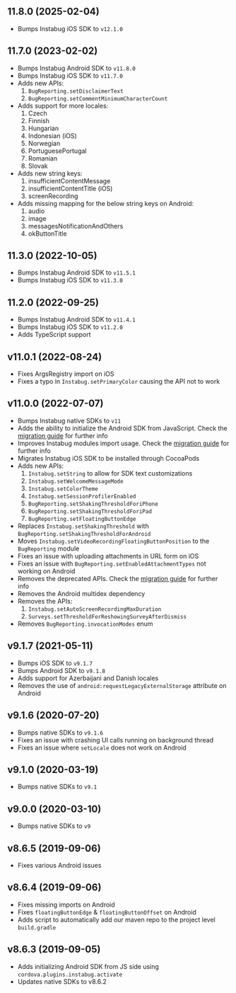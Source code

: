 
## 11.8.0 (2025-02-04)
* Bumps Instabug iOS SDK to `v12.1.0`

## 11.7.0 (2023-02-02)

* Bumps Instabug Android SDK to `v11.8.0`
* Bumps Instabug iOS SDK to `v11.7.0`
* Adds new APIs:
  1. `BugReporting.setDisclaimerText`
  2. `BugReporting.setCommentMinimumCharacterCount`
* Adds support for more locales:
  1. Czech
  2. Finnish
  3. Hungarian
  4. Indonesian (iOS)
  5. Norwegian
  6. PortuguesePortugal
  7. Romanian
  8. Slovak
* Adds new string keys:
  1. insufficientContentMessage
  2. insufficientContentTitle (iOS)
  3. screenRecording
* Adds missing mapping for the below string keys on Android:
  1. audio
  2. image
  3. messagesNotificationAndOthers
  4. okButtonTitle

## 11.3.0 (2022-10-05)

* Bumps Instabug Android SDK to `v11.5.1`
* Bumps Instabug iOS SDK to `v11.3.0`

## 11.2.0 (2022-09-25)

* Bumps Instabug Android SDK to `v11.4.1`
* Bumps Instabug iOS SDK to `v11.2.0`
* Adds TypeScript support

## v11.0.1 (2022-08-24)

* Fixes ArgsRegistry import on iOS
* Fixes a typo in `Instabug.setPrimaryColor` causing the API not to work

## v11.0.0 (2022-07-07)

* Bumps Instabug native SDKs to `v11`
* Adds the ability to initialize the Android SDK from JavaScript. Check the [migration guide][migration-guide-v11] for further info
* Improves Instabug modules import usage. Check the [migration guide][migration-guide-v11] for further info
* Migrates Instabug iOS SDK to be installed through CocoaPods
* Adds new APIs:
  1. `Instabug.setString` to allow for SDK text customizations
  2. `Instabug.setWelcomeMessageMode`
  3. `Instabug.setColorTheme`
  4. `Instabug.setSessionProfilerEnabled`
  5. `BugReporting.setShakingThresholdForiPhone`
  6. `BugReporting.setShakingThresholdForiPad`
  7. `BugReporting.setFloatingButtonEdge`
* Replaces `Instabug.setShakingThreshold` with `BugReporting.setShakingThresholdForAndroid`
* Moves `Instabug.setVideoRecordingFloatingButtonPosition` to the `BugReporting` module
* Fixes an issue with uploading attachments in URL form on iOS
* Fixes an issue with `BugReporting.setEnabledAttachmentTypes` not working on Android
* Removes the deprecated APIs. Check the [migration guide][migration-guide-v11] for further info
* Removes the Android multidex dependency
* Removes the APIs:
  1. `Instabug.setAutoScreenRecordingMaxDuration`
  2. `Surveys.setThresholdForReshowingSurveyAfterDismiss`
* Removes `BugReporting.invocationModes` enum

[migration-guide-v11]: https://docs.instabug.com/docs/cordova-migration-guide

## v9.1.7 (2021-05-11)

* Bumps iOS SDK to `v9.1.7`
* Bumps Android SDK to `v9.1.8`
* Adds support for Azerbaijani and Danish locales
* Removes the use of `android:requestLegacyExternalStorage` attribute on Android

## v9.1.6 (2020-07-20)

* Bumps native SDKs to `v9.1.6`
* Fixes an issue with crashing UI calls running on background thread
* Fixes an issue where `setLocale` does not work on Android

## v9.1.0 (2020-03-19)

* Bumps native SDKs to `v9.1`

## v9.0.0 (2020-03-10)

* Bumps native SDKs to `v9`

## v8.6.5 (2019-09-06)

* Fixes various Android issues

## v8.6.4 (2019-09-06)

* Fixes missing imports on Android
* Fixes `floatingButtonEdge` & `floatingButtonOffset` on Android
* Adds script to automatically add our maven repo to the project level `build.gradle`

## v8.6.3 (2019-09-05)

* Adds initializing Android SDK from JS side using `cordova.plugins.instabug.activate`
* Updates native SDKs to v8.6.2
